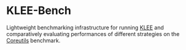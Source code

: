 # KLEE-Bench

Lightweight benchmarking infrastructure for running [KLEE](https://klee-se.org/) and comparatively evaluating performances of different strategies on the [Coreutils](https://www.gnu.org/software/coreutils/) benchmark.
